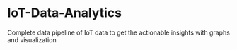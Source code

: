 # IoT-Data-Analytics
Complete data pipeline of IoT data to get the actionable insights with graphs and visualization
